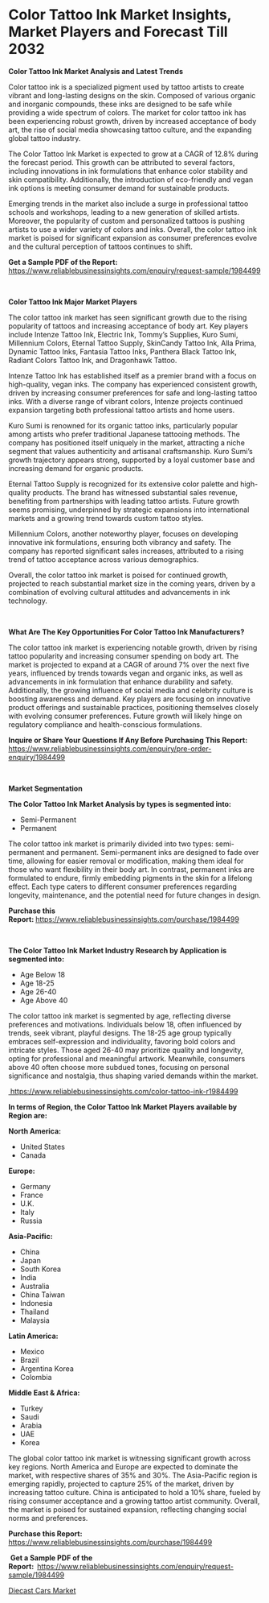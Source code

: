 <p><h1>Color Tattoo Ink Market Insights, Market Players and Forecast Till 2032</h1></p><p><strong>Color Tattoo Ink Market Analysis and Latest Trends</strong></p>
<p><p>Color tattoo ink is a specialized pigment used by tattoo artists to create vibrant and long-lasting designs on the skin. Composed of various organic and inorganic compounds, these inks are designed to be safe while providing a wide spectrum of colors. The market for color tattoo ink has been experiencing robust growth, driven by increased acceptance of body art, the rise of social media showcasing tattoo culture, and the expanding global tattoo industry.</p><p>The Color Tattoo Ink Market is expected to grow at a CAGR of 12.8% during the forecast period. This growth can be attributed to several factors, including innovations in ink formulations that enhance color stability and skin compatibility. Additionally, the introduction of eco-friendly and vegan ink options is meeting consumer demand for sustainable products. </p><p>Emerging trends in the market also include a surge in professional tattoo schools and workshops, leading to a new generation of skilled artists. Moreover, the popularity of custom and personalized tattoos is pushing artists to use a wider variety of colors and inks. Overall, the color tattoo ink market is poised for significant expansion as consumer preferences evolve and the cultural perception of tattoos continues to shift.</p></p>
<p><strong>Get a Sample PDF of the Report:&nbsp;</strong> <a href="https://www.reliablebusinessinsights.com/enquiry/request-sample/1984499?utm_campaign=2125&utm_medium=2&utm_source=Github&utm_content=ia&utm_term=08022025&utm_id=color-tattoo-ink">https://www.reliablebusinessinsights.com/enquiry/request-sample/1984499</a></p>
<p>&nbsp;</p>
<p><strong>Color Tattoo Ink Major Market Players</strong></p>
<p><p>The color tattoo ink market has seen significant growth due to the rising popularity of tattoos and increasing acceptance of body art. Key players include Intenze Tattoo Ink, Electric Ink, Tommy’s Supplies, Kuro Sumi, Millennium Colors, Eternal Tattoo Supply, SkinCandy Tattoo Ink, Alla Prima, Dynamic Tattoo Inks, Fantasia Tattoo Inks, Panthera Black Tattoo Ink, Radiant Colors Tattoo Ink, and Dragonhawk Tattoo.</p><p>Intenze Tattoo Ink has established itself as a premier brand with a focus on high-quality, vegan inks. The company has experienced consistent growth, driven by increasing consumer preferences for safe and long-lasting tattoo inks. With a diverse range of vibrant colors, Intenze projects continued expansion targeting both professional tattoo artists and home users.</p><p>Kuro Sumi is renowned for its organic tattoo inks, particularly popular among artists who prefer traditional Japanese tattooing methods. The company has positioned itself uniquely in the market, attracting a niche segment that values authenticity and artisanal craftsmanship. Kuro Sumi’s growth trajectory appears strong, supported by a loyal customer base and increasing demand for organic products.</p><p>Eternal Tattoo Supply is recognized for its extensive color palette and high-quality products. The brand has witnessed substantial sales revenue, benefiting from partnerships with leading tattoo artists. Future growth seems promising, underpinned by strategic expansions into international markets and a growing trend towards custom tattoo styles.</p><p>Millennium Colors, another noteworthy player, focuses on developing innovative ink formulations, ensuring both vibrancy and safety. The company has reported significant sales increases, attributed to a rising trend of tattoo acceptance across various demographics.</p><p>Overall, the color tattoo ink market is poised for continued growth, projected to reach substantial market size in the coming years, driven by a combination of evolving cultural attitudes and advancements in ink technology.</p></p>
<p>&nbsp;</p>
<p><strong>What Are The Key Opportunities For Color Tattoo Ink Manufacturers?</strong></p>
<p><p>The color tattoo ink market is experiencing notable growth, driven by rising tattoo popularity and increasing consumer spending on body art. The market is projected to expand at a CAGR of around 7% over the next five years, influenced by trends towards vegan and organic inks, as well as advancements in ink formulation that enhance durability and safety. Additionally, the growing influence of social media and celebrity culture is boosting awareness and demand. Key players are focusing on innovative product offerings and sustainable practices, positioning themselves closely with evolving consumer preferences. Future growth will likely hinge on regulatory compliance and health-conscious formulations.</p></p>
<p><strong>Inquire or Share Your Questions If Any Before Purchasing This Report:</strong> <a href="https://www.reliablebusinessinsights.com/enquiry/pre-order-enquiry/1984499?utm_campaign=2125&utm_medium=2&utm_source=Github&utm_content=ia&utm_term=08022025&utm_id=color-tattoo-ink">https://www.reliablebusinessinsights.com/enquiry/pre-order-enquiry/1984499</a></p>
<p>&nbsp;</p>
<p><strong>Market Segmentation</strong></p>
<p><strong>The Color Tattoo Ink Market Analysis by types is segmented into:</strong></p>
<p><ul><li>Semi-Permanent</li><li>Permanent</li></ul></p>
<p><p>The color tattoo ink market is primarily divided into two types: semi-permanent and permanent. Semi-permanent inks are designed to fade over time, allowing for easier removal or modification, making them ideal for those who want flexibility in their body art. In contrast, permanent inks are formulated to endure, firmly embedding pigments in the skin for a lifelong effect. Each type caters to different consumer preferences regarding longevity, maintenance, and the potential need for future changes in design.</p></p>
<p><strong>Purchase this Report:&nbsp;</strong><a href="https://www.reliablebusinessinsights.com/purchase/1984499?utm_campaign=2125&utm_medium=2&utm_source=Github&utm_content=ia&utm_term=08022025&utm_id=color-tattoo-ink">https://www.reliablebusinessinsights.com/purchase/1984499</a></p>
<p>&nbsp;</p>
<p><strong>The Color Tattoo Ink Market Industry Research by Application is segmented into:</strong></p>
<p><ul><li>Age Below 18</li><li>Age 18-25</li><li>Age 26-40</li><li>Age Above 40</li></ul></p>
<p><p>The color tattoo ink market is segmented by age, reflecting diverse preferences and motivations. Individuals below 18, often influenced by trends, seek vibrant, playful designs. The 18-25 age group typically embraces self-expression and individuality, favoring bold colors and intricate styles. Those aged 26-40 may prioritize quality and longevity, opting for professional and meaningful artwork. Meanwhile, consumers above 40 often choose more subdued tones, focusing on personal significance and nostalgia, thus shaping varied demands within the market.</p></p>
<p><a href="https://www.reliablebusinessinsights.com/color-tattoo-ink-r1984499?utm_campaign=2125&utm_medium=2&utm_source=Github&utm_content=ia&utm_term=08022025&utm_id=color-tattoo-ink">&nbsp;https://www.reliablebusinessinsights.com/color-tattoo-ink-r1984499</a></p>
<p><strong>In terms of Region, the Color Tattoo Ink Market Players available by Region are:</strong></p>
<p>
    <p> <strong> North America: </strong>
        <ul>
            <li>United States</li>
            <li>Canada</li>
        </ul>
        </p> 
    <p> <strong> Europe: </strong>
        <ul>
            <li>Germany</li>
            <li>France</li>
            <li>U.K.</li>
            <li>Italy</li>
            <li>Russia</li>
        </ul>
        </p> 
    <p> <strong> Asia-Pacific: </strong>
        <ul>
            <li>China</li>
            <li>Japan</li>
            <li>South Korea</li>
            <li>India</li>
            <li>Australia</li>
            <li>China Taiwan</li>
            <li>Indonesia</li>
            <li>Thailand</li>
            <li>Malaysia</li>
        </ul>
        </p> 
    <p> <strong> Latin America: </strong>
        <ul>
            <li>Mexico</li>
            <li>Brazil</li>
            <li>Argentina Korea</li>
            <li>Colombia</li>
        </ul>
        </p> 
    <p> <strong> Middle East & Africa: </strong>
        <ul>
            <li>Turkey</li>
            <li>Saudi</li>
            <li>Arabia</li>
            <li>UAE</li>
            <li>Korea</li>
        </ul>
    </p>
    </p>
<p><p>The global color tattoo ink market is witnessing significant growth across key regions. North America and Europe are expected to dominate the market, with respective shares of 35% and 30%. The Asia-Pacific region is emerging rapidly, projected to capture 25% of the market, driven by increasing tattoo culture. China is anticipated to hold a 10% share, fueled by rising consumer acceptance and a growing tattoo artist community. Overall, the market is poised for sustained expansion, reflecting changing social norms and preferences.</p></p>
<p><strong>Purchase this Report: </strong><a href="https://www.reliablebusinessinsights.com/purchase/1984499?utm_campaign=2125&utm_medium=2&utm_source=Github&utm_content=ia&utm_term=08022025&utm_id=color-tattoo-ink">https://www.reliablebusinessinsights.com/purchase/1984499</a></p>
<p>&nbsp;<strong>Get a Sample PDF of the Report:&nbsp;&nbsp;</strong><a href="https://www.reliablebusinessinsights.com/enquiry/request-sample/1984499?utm_campaign=2125&utm_medium=2&utm_source=Github&utm_content=ia&utm_term=08022025&utm_id=color-tattoo-ink">https://www.reliablebusinessinsights.com/enquiry/request-sample/1984499</a></p>
<p><strong></strong></p>
<p><p><a href="https://github.com/JubayerMia832/Market-Research-Report-List-1/blob/main/diecast-cars-market.md?utm_campaign=2125&utm_medium=2&utm_source=Github&utm_content=ia&utm_term=08022025&utm_id=color-tattoo-ink">Diecast Cars Market</a></p></p>